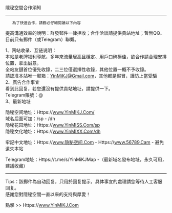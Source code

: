 隱秘空間合作須知
___________________________________________________________________________________                       
       為了快速合作，請務必仔細閱讀以下內容         

提高溝通效率的說明：群發郵件一律拒收；合作洽談請提供貴站地址；暫無QQ、目前只有郵件（或Telegram）聯繫。             
        
1、网站收录、互链说明：           
本站是老牌福利導航，多年來流量居高且穩定、用戶口碑極佳，欲合作請合理安排位置，拿出誠意。              
全站友鏈首位優先收錄，二三位僅選擇性收錄，其他位置一概不予收錄。                  
請認准本站唯一郵箱：YinMiKJ@Gmail.com，其他都是假冒，謹防上當受騙                  
2、廣告合作事宜                    
看到此回复，若您還沒有提供貴站地址，請提供一下。                  
Telegram賬號：@                 
3、最新地址
              
隐秘空间地址：Https://www.YinMIKJ.Com/                 
域名后面可加：/sp - /dh                    
隐秘花园地址：Https://www.YinMISS.Com/sp                 
隐秘文化地址：Https://www.YinMIXX.Com/dh                  
                                       
牢記中文地址：Https://www.隐秘空间.Com -  Https://www.56789.Cam - 避免遺失本站                             
                               
Telegram地址：Https://t.me/s/YinMiKJMap -（最新域名發布地址，永久可用，建議收藏）                
___________________________________________________________________________________                           
Tips：該郵件為自动回复，只用於回复提示，具体事宜的處理請您等待人工客服回复。                  
感謝您對隱秘空間一直以來的支持與厚愛！                
                 
                    
點擊 >> Https://www.YinMiKJ.Com               
              
               
                 
